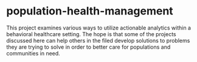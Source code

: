 # population-health-management
This project examines various ways to utilize actionable analytics within a behavioral healthcare setting. The hope is that some of the projects discussed here can help others in the filed develop solutions to problems they are trying to solve in order to better care for populations and communities in need.
